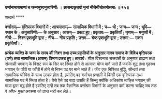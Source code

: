 **वर्णानामाश्रमाणां च जन्मभूश्यनुसारिणी: ।** **आसन्प्रकृतयो नृनां नीचैर्नीचोत्तमोत्तमा: ॥ १५॥** 

शब्दार्थ **** 

**वर्णानाम्—** **वृत्तिपरक विभागों में** **; आश्रमाणाम्—** **सामाजिक विभागों में** **; च—** **भी** **; जन्म—** **जन्म** **; भूमि—** **स्थान के** **;** **अनुसारिणी:—** **के अनुसार** **; आसन्—** **प्रकट हुए** **; प्रकृतय:—** **प्रकृतियाँ** **; नृणाम्—** **मनुष्यों में** **; नीचै:—** **निश्न पृष्ठभूमि द्वारा** **;** **नीच—** **नीच प्रकृति** **; उत्तम—** **श्रेष्ठ पृष्ठभूमि द्वारा** **; उत्तमा:—** **उत्तम प्रकृतियाँ।** **.** 

**प्रत्येक व्यक्ति के जन्म के समय की निश्न तथा उच्च प्रकृतियों के अनुसार मानव समाज के** **विविध वृत्तिपरक (वर्ण) तथा सामाजिक (आश्रम) विभाग प्रकट हुए।** **तात्पर्य :** श्रील विश्वनाथ चक्रवर्ती के अनुसार ब्राह्मण तथा संन्यासी भगवान् के विराट रूप के सिर पर स्थित होने से अत्यन्त योग्य माने जाते हैं जबकि शूद्र तथा गृहस्थ भगवान् के पाँवों या जाँघों में होने से निश्न पद पर माने जाते हैं। जीव एक निश्चित बुद्धि, सौन्दर्य तथा सामाजिक परिवेश के साथ उत्पन्न होता है, इसलिए वह वर्णाश्रम प्रणाली में किसी एक वृत्तिपरक तथा सामाजिक पद में स्थित होता है। वैसे ऐसे पद बाह्य उपाधि हैं किन्तु क्योंकि अधिकांश व्यकि्त भगवान् की माया द्वारा बद्ध होते हैं इसलिए उन्हें तब तक वैज्ञानिक वर्णाश्रम विभागों के अनुसार कर्म करना चाहिए जब तक वे *जीव-* *मुक्त* अवस्था को प्राप्त नहीं कर लेते।  